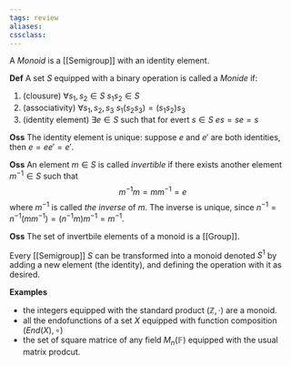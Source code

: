 ```yaml
---
tags: review
aliases:
cssclass:
---
```

 
A _Monoid_ is a [[Semigroup]] with an identity element.

**Def** A set $S$ equipped with a binary operation is called a _Monide_ if:
1. (clousure) $\forall s_1,s_2 \in S$ $s_1s_2 \in S$
2. (associativity) $\forall s_1,s_2,s_3$ $s_1(s_2s_3) = (s_1s_2)s_3$
3. (identity element) $\exists e \in S$ such that for evert $s \in S$ $es = se = s$


**Oss** The identity element is unique: suppose $e$ and $e'$ are both identities, then $e = ee' = e'$.

**Oss** An element $m \in S$ is called _invertible_ if there exists another element $m^{-1} \in S$ such that 
$$
m^{-1}m = mm^{-1}= e
$$
where $m^{-1}$ is called _the inverse_ of $m$. 
The inverse is unique, since $n^{-1} = n^{-1}(mm^{-1}) = (n^{-1}m)m^{-1}=m^{-1}$.

**Oss** The set of invertbile elements of a monoid is a [[Group]].

Every [[Semigroup]] $S$ can be transformed into a monoid denoted $S^1$ by adding a new element (the identity), and defining the operation with it as desired.



**Examples**
- the integers equipped with the standard product $(\mathbb{Z}, \cdot)$ are a monoid.
- all the endofunctions of a set $X$ equipped with function composition $(End(X), \circ)$
- the set of square matrice of any field $M_n(\mathbb{F})$ equipped with the usual matrix prodcut.
